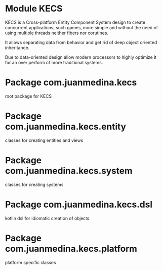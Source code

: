 # Module KECS

KECS is a Cross-platform Entity Component System design to create concurrent applications, such games,
more simple and without the need of using multiple threads neither fibers nor corutines.

It allows separating data from behavior and get rid of deep object oriented inheritance.

Due to data-oriented design allow modern processors to highly optimize it for an over perform of more traditional
systems.

# Package com.juanmedina.kecs

root package for KECS

# Package com.juanmedina.kecs.entity

classes for creating entities and views

# Package com.juanmedina.kecs.system

classes for creating systems

# Package com.juanmedina.kecs.dsl

kotlin dsl for idiomatic creation of objects

# Package com.juanmedina.kecs.platform

platform specific classes
